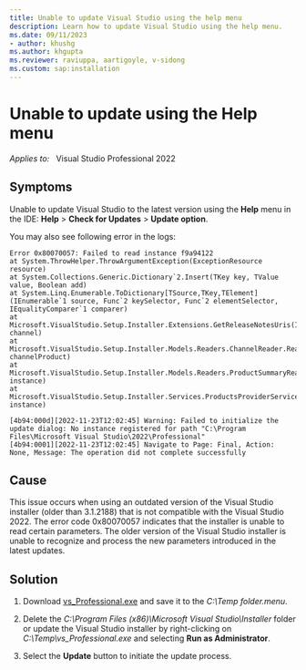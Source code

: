 ```yaml
---
title: Unable to update Visual Studio using the help menu
description: Learn how to update Visual Studio using the help menu.
ms.date: 09/11/2023
- author: khushg
ms.author: khgupta
ms.reviewer: raviuppa, aartigoyle, v-sidong
ms.custom: sap:installation
---
```

# Unable to update using the Help menu

_Applies to:_ &nbsp; Visual Studio Professional 2022

## Symptoms

Unable to update Visual Studio to the latest version using the **Help** menu in the IDE: **Help** > **Check for Updates** > **Update option**.

You may also see following error in the logs:

```output
Error 0x80070057: Failed to read instance f9a94122 
at System.ThrowHelper.ThrowArgumentException(ExceptionResource resource) 
at System.Collections.Generic.Dictionary`2.Insert(TKey key, TValue value, Boolean add) 
at System.Linq.Enumerable.ToDictionary[TSource,TKey,TElement](IEnumerable`1 source, Func`2 keySelector, Func`2 elementSelector, IEqualityComparer`1 comparer) 
at Microsoft.VisualStudio.Setup.Installer.Extensions.GetReleaseNotesUris(IChannel channel) 
at Microsoft.VisualStudio.Setup.Installer.Models.Readers.ChannelReader.ReadFromChannel(ChannelNode`1 channelProduct) 
at Microsoft.VisualStudio.Setup.Installer.Models.Readers.ProductSummaryReader.ReadFromInstance(IInstance instance) 
at Microsoft.VisualStudio.Setup.Installer.Services.ProductsProviderService.TryGetInstalledProductSummary(IInstance instance) 

[4b94:000d][2022-11-23T12:02:45] Warning: Failed to initialize the update dialog: No instance registered for path "C:\Program Files\Microsoft Visual Studio\2022\Professional" 
[4b94:0001][2022-11-23T12:02:45] Navigate to Page: Final, Action: None, Message: The operation did not complete successfully 
```

## Cause

This issue occurs when using an outdated version of the Visual Studio installer (older than 3.1.2188) that is not compatible with the Visual Studio 2022. The error code 0x80070057 indicates that the installer is unable to read certain parameters. The older version of the Visual Studio installer is unable to recognize and process the new parameters introduced in the latest updates. 

## Solution

1. Download [vs_Professional.exe](https://aka.ms/vs/17/release/vs_Professional.exe) and save it to the *C:\Temp folder.menu*.

1. Delete the *C:\Program Files (x86)\Microsoft Visual Studio\Installer* folder or update the Visual Studio installer by right-clicking on *C:\Temp\vs_Professional.exe* and selecting **Run as Administrator**.

1. Select the **Update** button to initiate the update process.
